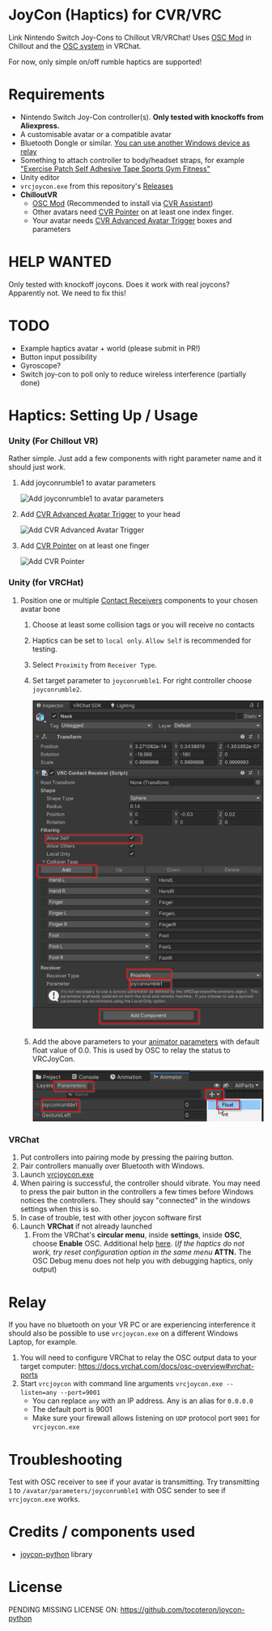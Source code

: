 # JoyCon (Haptics) for CVR/VRC

Link Nintendo Switch Joy-Cons to Chillout VR/VRChat! Uses [OSC Mod](https://github.com/kafeijao/Kafe_CVR_Mods/tree/master/OSC) in Chillout and the [OSC system](https://docs.vrchat.com/docs/osc-overview) in VRChat.

For now, only simple on/off rumble haptics are supported!

# Requirements

 - Nintendo Switch Joy-Con controller(s). **Only tested with knockoffs from Aliexpress.**
 - A customisable avatar or a compatible avatar
 - Bluetooth Dongle or similar. [You can use another Windows device as relay](#relay)
 - Something to attach controller to body/headset straps, for example ["Exercise Patch Self Adhesive Tape Sports Gym Fitness"](https://www.google.com/search?q=Exercise+Patch+Self+Adhesive+Tape+Sports+Gym+Fitness)
 - Unity editor
 - `vrcjoycon.exe` from this repository's [Releases](https://github.com/Python1320/vrcjoycon/releases/tag/vrcjoycon)
 - **ChilloutVR**
   - [OSC Mod](https://github.com/kafeijao/Kafe_CVR_Mods/tree/master/OSC) (Recommended to install via [CVR Assistant](https://github.com/knah/CVRMelonAssistant))
   - Other avatars need [CVR Pointer]( https://documentation.abinteractive.net/cck/components/pointer/?h=pointer#cvr-pointer) on at least one index finger.
   - Your avatar needs [CVR Advanced Avatar Trigger](https://documentation.abinteractive.net/cck/components/aas-trigger/) boxes and parameters

# HELP WANTED
Only tested with knockoff joycons. Does it work with real joycons? Apparently not. We need to fix this!

# TODO
 - Example haptics avatar + world (please submit in PR!)
 - Button input possibility
 - Gyroscope?
 - Switch joy-con to poll only to reduce wireless interference (partially done)

# Haptics: Setting Up / Usage
### **Unity** (For Chillout VR)

Rather simple. Just add a few components with right parameter name and it should just work.

  1. Add joyconrumble1 to avatar parameters
     
     ![Add joyconrumble1 to avatar parameters](https://user-images.githubusercontent.com/207340/188220202-71f9448d-4c50-4405-a0eb-7d022e5a590a.png)
  2. Add [CVR Advanced Avatar Trigger](https://documentation.abinteractive.net/cck/components/aas-trigger/) to your head
     
     ![Add CVR Advanced Avatar Trigger](https://user-images.githubusercontent.com/207340/188219981-bdeecdf4-a738-4fd1-9dfd-59fb5beacae5.png)
  3. Add [CVR Pointer]( https://documentation.abinteractive.net/cck/components/pointer/?h=pointer#cvr-pointer) on at least one finger
     
     ![Add CVR Pointer](https://user-images.githubusercontent.com/207340/188220053-e38ae570-91c1-41c0-a9de-9ac943f99a3f.png)

### **Unity** (for VRCHat)
  1. Position one or multiple [Contact Receivers](https://docs.vrchat.com/docs/contacts#vrccontactreceiver) components to your chosen avatar bone
     1. Choose at least some collision tags or you will receive no contacts 
     2. Haptics can be set to `local only`. `Allow Self` is recommended for testing.
     3. Select `Proximity` from `Receiver Type`.
     4. Set target parameter to `joyconrumble1`. For right controller choose `joyconrumble2`. 

        ![componentdetails](images/help2.png)
     5. Add the above parameters to your [animator parameters](https://docs.vrchat.com/docs/animator-parameters) with default float value of 0.0. This is used by OSC to relay the status to VRCJoyCon.
        
        ![animator](images/help1.png)

### **VRChat**
  1. Put controllers into pairing mode by pressing the pairing button.
  2. Pair controllers manually over Bluetooth with Windows.
  3. Launch [vrcjoycon.exe](https://github.com/Python1320/vrcjoycon/releases/tag/vrcjoycon)
  4. When pairing is successful, the controller should vibrate. You may need to press the pair button in the controllers a few times before Windows notices the controllers. They should say "connected" in the windows settings when this is so.
  5. In case of trouble, test with other joycon software first
  6. Launch **VRChat** if not already launched
     1. From the VRChat's **circular menu**, inside **settings**, inside **OSC**, choose **Enable** OSC. Additional help [here](https://docs.vrchat.com/docs/osc-overview#enabling-it).
      (*If the haptics do not work, try reset configuration option in the same menu* **ATTN.** The OSC Debug menu does not help you with debugging haptics, only output)

# Relay
If you have no bluetooth on your VR PC or are experiencing interference it should also be possible to use `vrcjoycon.exe` on a different Windows Laptop, for example.

 1. You will need to configure VRChat to relay the OSC output data to your target computer: https://docs.vrchat.com/docs/osc-overview#vrchat-ports
 2. Start `vrcjoycon` with command line arguments `vrcjoycon.exe --listen=any --port=9001`
       - You can replace `any` with an IP address. Any is an alias for `0.0.0.0`
       - The default port is 9001
       - Make sure your firewall allows listening on `UDP` protocol port `9001` for `vrcjoycon.exe`

# Troubleshooting

Test with OSC receiver to see if your avatar is transmitting. Try transmitting `1` to `/avatar/parameters/joyconrumble1` with OSC sender to see if `vrcjoycon.exe` works.


# Credits / components used
 - [joycon-python](https://github.com/tocoteron/joycon-python) library

# License

PENDING MISSING LICENSE ON: https://github.com/tocoteron/joycon-python

